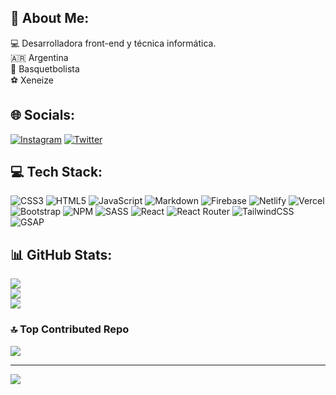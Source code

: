 ## 💫 About Me:
💻 Desarrolladora front-end y técnica informática.<br/>
🇦🇷 Argentina <br/>
🏀 Basquetbolista <br/>
⚽ Xeneize


## 🌐 Socials:
[![Instagram](https://img.shields.io/badge/Instagram-%23E4405F.svg?logo=Instagram&logoColor=white)](https://www.instagram.com/patoatanasoff_24/) [![Twitter](https://img.shields.io/badge/Twitter-%231DA1F2.svg?logo=Twitter&logoColor=white)](https://twitter.com/Sff_Atanasoff) 

## 💻 Tech Stack:
![CSS3](https://img.shields.io/badge/css3-%231572B6.svg?style=for-the-badge&logo=css3&logoColor=white) ![HTML5](https://img.shields.io/badge/html5-%23E34F26.svg?style=for-the-badge&logo=html5&logoColor=white) ![JavaScript](https://img.shields.io/badge/javascript-%23323330.svg?style=for-the-badge&logo=javascript&logoColor=%23F7DF1E) ![Markdown](https://img.shields.io/badge/markdown-%23000000.svg?style=for-the-badge&logo=markdown&logoColor=white) ![Firebase](https://img.shields.io/badge/firebase-%23039BE5.svg?style=for-the-badge&logo=firebase) ![Netlify](https://img.shields.io/badge/netlify-%23000000.svg?style=for-the-badge&logo=netlify&logoColor=#00C7B7) ![Vercel](https://img.shields.io/badge/vercel-%23000000.svg?style=for-the-badge&logo=vercel&logoColor=white) ![Bootstrap](https://img.shields.io/badge/bootstrap-%23563D7C.svg?style=for-the-badge&logo=bootstrap&logoColor=white) ![NPM](https://img.shields.io/badge/NPM-%23000000.svg?style=for-the-badge&logo=npm&logoColor=white) ![SASS](https://img.shields.io/badge/SASS-hotpink.svg?style=for-the-badge&logo=SASS&logoColor=white) ![React](https://img.shields.io/badge/react-%2320232a.svg?style=for-the-badge&logo=react&logoColor=%2361DAFB) ![React Router](https://img.shields.io/badge/React_Router-CA4245?style=for-the-badge&logo=react-router&logoColor=white) ![TailwindCSS](https://img.shields.io/badge/tailwindcss-%2338B2AC.svg?style=for-the-badge&logo=tailwind-css&logoColor=white) ![GSAP](https://img.shields.io/badge/GSAP-88CE02?style=for-the-badge&logo=greensock&logoColor=white)


## 📊 GitHub Stats:
![](https://github-readme-stats.vercel.app/api?username=Scripts24&theme=nightowl&hide_border=false&include_all_commits=false&count_private=false)<br/>
![](https://github-readme-streak-stats.herokuapp.com/?user=Scripts24&theme=nightowl&hide_border=false)<br/>
![](https://github-readme-stats.vercel.app/api/top-langs/?username=Scripts24&theme=nightowl&hide_border=false&include_all_commits=false&count_private=false&layout=compact)

### 🔝 Top Contributed Repo
![](https://github-contributor-stats.vercel.app/api?username=Scripts24&limit=5&theme=dark&combine_all_yearly_contributions=true)

---
[![](https://visitcount.itsvg.in/api?id=Scripts24&icon=0&color=0)](https://visitcount.itsvg.in)

<!-- Proudly created with GPRM ( https://gprm.itsvg.in ) -->

